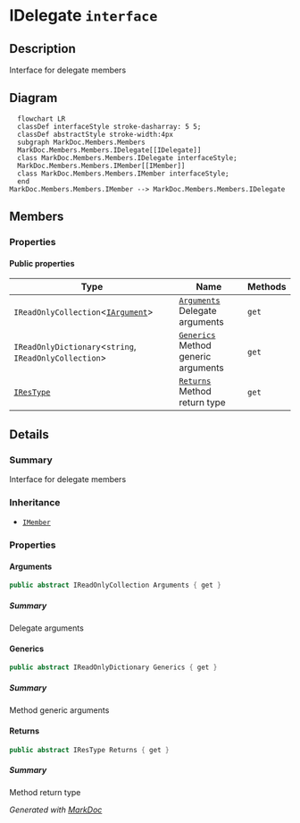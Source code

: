 # IDelegate `interface`

## Description
Interface for delegate members

## Diagram
```mermaid
  flowchart LR
  classDef interfaceStyle stroke-dasharray: 5 5;
  classDef abstractStyle stroke-width:4px
  subgraph MarkDoc.Members.Members
  MarkDoc.Members.Members.IDelegate[[IDelegate]]
  class MarkDoc.Members.Members.IDelegate interfaceStyle;
  MarkDoc.Members.Members.IMember[[IMember]]
  class MarkDoc.Members.Members.IMember interfaceStyle;
  end
MarkDoc.Members.Members.IMember --> MarkDoc.Members.Members.IDelegate
```

## Members
### Properties
#### Public  properties
| Type | Name | Methods |
| --- | --- | --- |
| `IReadOnlyCollection`&lt;[`IArgument`](./IArgument.md)&gt; | [`Arguments`](markdoc/members/members/IDelegate.md#arguments)<br>Delegate arguments | `get` |
| `IReadOnlyDictionary`&lt;`string`, `IReadOnlyCollection`&gt; | [`Generics`](markdoc/members/members/IDelegate.md#generics)<br>Method generic arguments | `get` |
| [`IResType`](../resolvedtypes/IResType.md) | [`Returns`](markdoc/members/members/IDelegate.md#returns)<br>Method return type | `get` |

## Details
### Summary
Interface for delegate members

### Inheritance
 - [
`IMember`
](./IMember.md)

### Properties
#### Arguments
```csharp
public abstract IReadOnlyCollection Arguments { get }
```
##### Summary
Delegate arguments

#### Generics
```csharp
public abstract IReadOnlyDictionary Generics { get }
```
##### Summary
Method generic arguments

#### Returns
```csharp
public abstract IResType Returns { get }
```
##### Summary
Method return type

*Generated with* [*MarkDoc*](https://github.com/hailstorm75/MarkDoc.Core)
